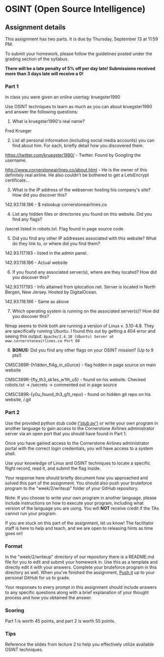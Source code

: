 OSINT (Open Source Intelligence)
======

## Assignment details

This assignment has two parts. It is due by Thursday, September 13 at 11:59 PM.

To submit your homework, please follow the guidelines posted under the grading section of the syllabus.

**There will be a late penalty of 5% off per day late! Submissions received more than 3 days late will receive a 0!**

### Part 1

In class you were given an online usertag: kruegster1990

Use OSINT techniques to learn as much as you can about kruegster1990 and answer the following questions:

1. What is kruegster1990's real name?

Fred Krueger

2. List all personal information (including social media accounts) you can find about him. For each, briefly detail how you discovered them.

https://twitter.com/kruegster1990/ - Twitter. Found by Googling the username.

http://www.cornerstoneairlines.co/about.html  - He is the owner of this definitely real airline. He also couldn't be bothered to get a LetsEncrypt certificate...

3. What is the IP address of the webserver hosting his company's site? How did you discover this?

142.93.118.186 - $ nslookup cornerstoneairlines.co

4. List any hidden files or directories you found on this website. Did you find any flags?

/secret listed in robots.txt. Flag found in page source code

5. Did you find any other IP addresses associated with this website? What do they link to, or where did you find them?

142.93.117.193 - listed in the admin panel.

142.93.118.186 - Actual website 

6. If you found any associated server(s), where are they located? How did you discover this?

142.93.117.193 - Info attained from iplocation.net. Server is located in	North Bergen, New Jersey. Hosted by DigitalOcean.

142.93.118.186 - Same as above

7. Which operating system is running on the associated server(s)? How did you discover this?

Nmap seems to think both are running a version of Linux v. 3.10-4.8. They are specifically running Ubuntu. I found this out by getting a 404 error and seeing this output: 
`Apache/2.4.18 (Ubuntu) Server at www.cornerstoneairlines.co Port 80`

8. **BONUS:** Did you find any other flags on your OSINT mission? (Up to 9 pts!)

CMSC389R-{h1dden_fl4g_in_s0urce} - flag hidden in page source on main website

CMSC389R-{fly_th3_sk1es_w1th_u5} - found on his website. Checked robots.txt -> /secrets -> commented out in page source

CMSC389R-{y0u_found_th3_g1t_repo} - found on hidden git repo on his website, /.git

### Part 2

Use the provided python stub code [('stub.py')](stub.py) or write your own program in another language to gain access to the Cornerstone Airlines administrator server via an open port that you should have found in Part 1. 

Once you have gained access to the Cornerstone Airlines administrator portal with the correct login credentials, you will have access to a system shell. 

Use your knowledge of Linux and OSINT techniques to locate a specific flight record, read it, and submit the flag inside.

Your response here should briefly document how you approached and solved this part of the assignment. You should also push your bruteforce program to the "week/2/writeup" folder of your GitHub repository.

Note: If you choose to write your own program in another language, please include instructions on how to execute your program, including what version of the language you are using. You will **NOT** receive credit if the TAs cannot run your program.

If you are stuck on this part of the assignment, let us know! The facilitator staff is here to help and teach, and we are open to releasing hints as time goes on!

### Format
In the "week/2/writeup" directory of our repository there is a README.md file for you to edit and submit your homework in. Use this as a template and directly edit it with your answers. Complete your bruteforce program in this directory as well. When you've finished the assignment, [Push it](https://github.com/UMD-CS-STICs/389Rfall18/blob/master/HW_Submit_Instructions.md) up to your personal GitHub for us to grade.

Your responses to every prompt in this assignment should include answers to any specific questions along with a brief explanation of your thought process and how you obtained the answer.

### Scoring

Part 1 is worth 45 points, and part 2 is worth 55 points.

### Tips

Reference the slides from lecture 2 to help you effectively utilize available OSINT techniques.
